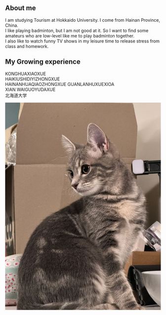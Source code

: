 ## About me
 I am studying Tourism at Hokkaido University. I come from Hainan Province, China.  
 I like playing badminton, but I am not good at it. So I want to find some amateurs who are low-level like me to play badminton together.  
 I also like to watch funny TV shows in my leisure time to release stress from class and homework.  

## My Growing experience
 KONGHUAXIAOXUE  
 HAIKIUSHIDIYIZHONGXUE  
 HAINANHUAQIAOZHONGXUE GUANLANHUXUEXIOA  
 XIAN WAIGUOYUDAXUE  
 北海道大学  

![image](/123.jpg)
